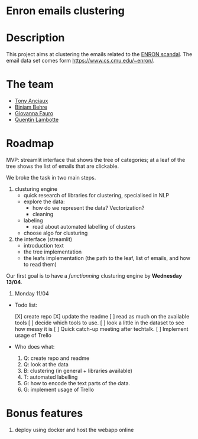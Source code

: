 # Enron emails clustering

# Description

This project aims at clustering the emails related to the [ENRON scandal](https://en.wikipedia.org/wiki/Enron_scandal). The email data set comes form https://www.cs.cmu.edu/~enron/.

# The team

- [Tony Anciaux](https://github.com/TonyAnciaux)
- [Biniam Behre](https://github.com/BiniamBerhe)
- [Giovanna Fauro](https://github.com/Gio-F)
- [Quentin Lambotte](https://github.com/qlambotte)

# Roadmap

MVP: streamlit interface that shows the tree of categories; at a leaf of the tree shows the list of emails that are clickable.

We broke the task in two main steps.
1. clusturing engine
   - quick research of libraries for clustering, specialised in NLP
   - explore the data:
     * how do we represent the data? Vectorization?
     * cleaning
   - labeling
     * read about automated labelling of clusters
   - choose algo for clusturing
2. the interface (streamlit)
   - introduction text
   - the tree implementation
   - the leafs implementation (the path to the leaf, list of emails, and how to read them)

Our first goal is to have a _functionning_ clusturing engine by **Wednesday 13/04**.


1. Monday 11/04

- Todo list:

  [X] create repo
  [X] update the readme
  [ ] read as much on the available tools
  [ ] decide which tools to use.
  [ ] look a little in the dataset to see how messy it is
  [ ] Quick catch-up meeting after techtalk.
  [ ] Implement usage of Trello

- Who does what:
  1. Q: create repo and readme
  2. Q: look at the data
  3. B: clustering (in general + libraries available)
  4. T: automated labelling
  5. G: how to encode the text parts of the data.
  6. G: implement usage of Trello

# Bonus features

1. deploy using docker and host the webapp online
